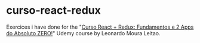 # curso-react-redux
Exercices i have done for the "[Curso React + Redux: Fundamentos e 2 Apps do Absoluto ZERO!](https://www.udemy.com/course/react-redux-pt)" Udemy course by Leonardo Moura Leitao.